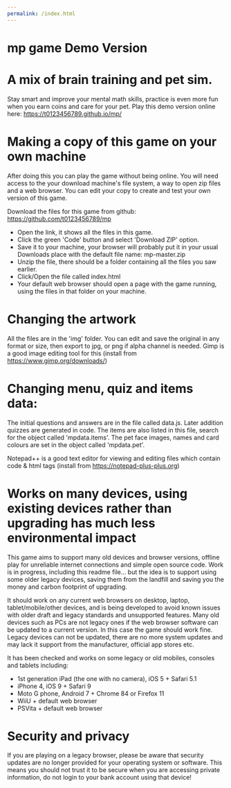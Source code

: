 ```yaml
---
permalink: /index.html
---
```





# mp game Demo Version


# A mix of brain training and pet sim.

Stay smart and improve your mental math skills,
practice is even more fun when you earn coins and care for your pet.
Play this demo version online here: https://t0123456789.github.io/mp/


# Making a copy of this game on your own machine

After doing this you can play the game without being online.
You will need access to the your download machine's file system, a way to open zip files and a web browser. 
You can edit your copy to create and test your own version of this game.

Download the files for this game from github:
	https://github.com/t0123456789/mp

- Open the link, it shows all the files in this game.
- Click the green 'Code' button and select 'Download ZIP' option.
- Save it to your machine, your browser will probably put it in your usual Downloads place with the default file name: mp-master.zip
- Unzip the file, there should be a folder containing all the files you saw earlier.
- Click/Open the file called index.html
- Your default web browser should open a page with the game running, using the files in that folder on your machine.


# Changing the artwork

All the files are in the 'img' folder.
You can edit and save the original in any format or size, then export to jpg, or png if alpha channel is needed. Gimp is a good image editing tool for this (install from https://www.gimp.org/downloads/)


# Changing menu, quiz and items data:

The initial questions and answers are in the file called data.js. Later addition quizzes are generated in code.
The items are also listed in this file, search for the object called 'mpdata.items'.
The pet face images, names and card colours are set in the object called 'mpdata.pet'.

Notepad++ is a good text editor for viewing and editing files which contain code & html tags (install from https://notepad-plus-plus.org)



# Works on many devices, using existing devices rather than upgrading has much less environmental impact

This game aims to support many old devices and  browser versions, offline play for unreliable internet connections and simple open source code. Work is in progress, including this readme file... but the idea is to support using some older legacy devices, saving them from the landfill and saving you the money and carbon footprint of upgrading.

It should work on any current web browsers on desktop, laptop, tablet/mobile/other devices, and is being developed to avoid known issues with older draft and legacy standards and unsupported features.
Many old devices such as PCs are not legacy ones if the web browser software can be updated to a current version. In this case the game should work fine. Legacy devices can not be updated, there are no more system updates and may lack it support from the manufacturer, official app stores etc.

It has been checked and works on some legacy or old mobiles, consoles and tablets including:
  
- 1st generation iPad (the one with no camera), iOS 5 + Safari 5.1
- iPhone 4, iOS 9 + Safari 9
- Moto G phone, Android 7 + Chrome 84 or Firefox 11
- WiiU + default web browser
- PSVita + default web browser



# Security and privacy

If you are playing on a legacy browser, please be aware that security updates are no longer provided for your operating system or software. This means you should not trust it to be secure when you are accessing private information, do not login to your bank account using that device!






